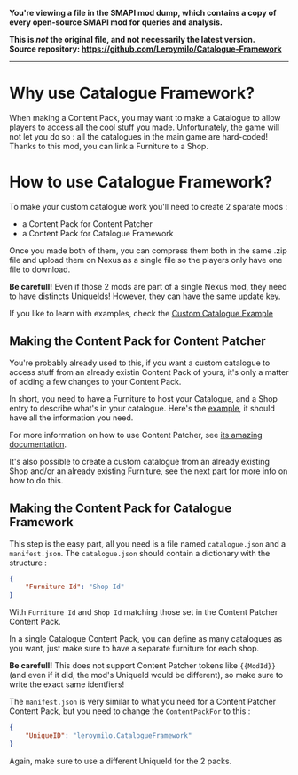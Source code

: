 **You're viewing a file in the SMAPI mod dump, which contains a copy of every open-source SMAPI mod
for queries and analysis.**

**This is _not_ the original file, and not necessarily the latest version.**  
**Source repository: https://github.com/Leroymilo/Catalogue-Framework**

----

# Why use Catalogue Framework?

When making a Content Pack, you may want to make a Catalogue to allow players to access all the cool stuff you made.
Unfortunately, the game will not let you do so : all the catalogues in the main game are hard-coded!
Thanks to this mod, you can link a Furniture to a Shop.

# How to use Catalogue Framework?

To make your custom catalogue work you'll need to create 2 sparate mods :
- a Content Pack for Content Patcher
- a Content Pack for Catalogue Framework

Once you made both of them, you can compress them both in the same .zip file and upload them on Nexus as a single file so the players only have one file to download.

**Be carefull!** Even if those 2 mods are part of a single Nexus mod, they need to have distincts UniqueIds! However, they can have the same update key.

If you like to learn with examples, check the [Custom Catalogue Example](https://github.com/Leroymilo/Catalogue-Framework/tree/main/CatalogueFramework/example)

## Making the Content Pack for Content Patcher

You're probably already used to this, if you want a custom catalogue to access stuff from an already existin Content Pack of yours, it's only a matter of adding a few changes to your Content Pack.

In short, you need to have a Furniture to host your Catalogue, and a Shop entry to describe what's in your catalogue.
Here's the [example](https://github.com/Leroymilo/Catalogue-Framework/tree/main/CatalogueFramework/example/[CP]%20Custom%20Catalogue%20Example/content.json), it should have all the information you need.

For more information on how to use Content Patcher, see [its amazing documentation](https://github.com/Pathoschild/StardewMods/blob/develop/ContentPatcher/docs/README.md).

It's also possible to create a custom catalogue from an already existing Shop and/or an already existing Furniture, see the next part for more info on how to do this.

## Making the Content Pack for Catalogue Framework

This step is the easy part, all you need is a file named `catalogue.json` and a `manifest.json`.
The `catalogue.json` should contain a dictionary with the structure :
```json
{
	"Furniture Id": "Shop Id"
}
```
With `Furniture Id` and `Shop Id` matching those set in the Content Patcher Content Pack.

In a single Catalogue Content Pack, you can define as many catalogues as you want, just make sure to have a separate furniture for each shop.

**Be carefull!** This does not support Content Patcher tokens like `{{ModId}}` (and even if it did, the mod's UniqueId would be different), so make sure to write the exact same identfiers!

The `manifest.json` is very similar to what you need for a Content Patcher Content Pack, but you need to change the `ContentPackFor` to this :
```json
{
	"UniqueID": "leroymilo.CatalogueFramework"
}
```

Again, make sure to use a different UniqueId for the 2 packs.